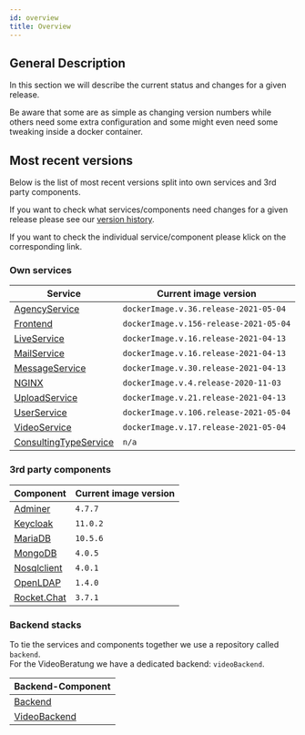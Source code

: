 ```yaml
---
id: overview
title: Overview
---
```


## General Description

In this section we will describe the current status and changes for a given release.

Be aware that some are as simple as changing version numbers while others need some extra configuration and some might even need some tweaking inside a docker container.

## Most recent versions

Below is the list of most recent versions split into own services and 3rd party components.

If you want to check what services/components need changes for a given release please see our [version history](../releases/versionhistory.md).

If you want to check the individual service/component please klick on the corresponding link.

### Own services
|Service|Current image version|
|--- |--- |
|[AgencyService](../releases/agencyservice.md)|`dockerImage.v.36.release-2021-05-04`|
|[Frontend](../releases/frontend.md)|`dockerImage.v.156-release-2021-05-04`|
|[LiveService](../releases/liveservice.md)|`dockerImage.v.16.release-2021-04-13`|
|[MailService](../releases/mailservice.md)|`dockerImage.v.16.release-2021-04-13`|
|[MessageService](../releases/messageservice.md)|`dockerImage.v.30.release-2021-04-13`|
|[NGINX](../releases/nginx.md)|`dockerImage.v.4.release-2020-11-03`|
|[UploadService](../releases/uploadservice.md)|`dockerImage.v.21.release-2021-04-13`|
|[UserService](../releases/userservice.md)|`dockerImage.v.106.release-2021-05-04`|
|[VideoService](../releases/videoservice.md)|`dockerImage.v.17.release-2021-05-04`|
|[ConsultingTypeService](../releases/consultingtypeservice.md)|`n/a`|
 
### 3rd party components
|Component|Current image version|
|--- |--- |
|[Adminer](../releases/adminer.md)|`4.7.7`|
|[Keycloak](../releases/keycloak.md)|`11.0.2`|
|[MariaDB](../releases/mariadb.md)|`10.5.6`|
|[MongoDB](../releases/mongodb.md)|`4.0.5`|
|[Nosqlclient](../releases/nosqlclient.md)|`4.0.1`|
|[OpenLDAP](../releases/openldap.md)|`1.4.0`|
|[Rocket.Chat](../releases/rocketchat.md)|`3.7.1`|

 
### Backend stacks
To tie the services and components together we use a repository called ```backend```.\
For the VideoBeratung we have a dedicated backend: ```videoBackend```.

|Backend-Component|
|--- |
|[Backend](../releases/backend.md)|
|[VideoBackend](../releases/videobackend.md)|
